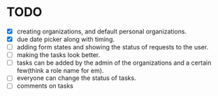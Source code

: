 # TODO

- [x] creating organizations, and default personal organizations.
- [x] due date picker along with timing.
- [ ] adding form states and showing the status of requests to the user.
- [ ] making the tasks look better.
- [ ] tasks can be added by the admin of the organizations and a certain few(think a role name for em).
- [ ] everyone can change the status of tasks.
- [ ] comments on tasks
